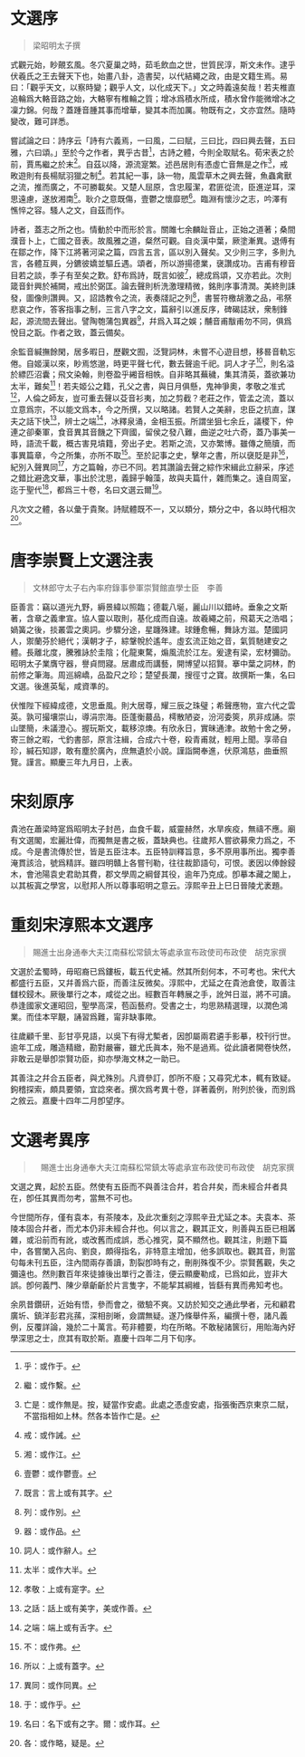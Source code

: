 # 文選序

> 梁昭明太子撰

式觀元始，眇覿玄風。冬穴夏巢之時，茹毛飲血之世，世質民淳，斯文未作。逮乎伏羲氏之王<span class="n">去聲</span>天下也，始畫八卦，造書契，以代結繩之政，由是文籍生焉。易曰：「觀乎天文，以察時變；觀乎人文，以化成天下。」文之時義遠矣哉！若夫椎<span class="n">直追</span>輪爲大輅<span class="n">音路</span>之始，大輅寧有椎輪之質；增冰爲積水所成，積水曾<span class="n">作能</span>微增冰之凜<span class="n">力錦</span>。何哉？蓋踵<span class="n">音腫</span>其事而增華，變其本而加厲。物既有之，文亦宜然。隨時變改，難可詳悉。

嘗試論之曰：詩序云「詩有六義焉，一曰風，二曰賦，三曰比，四曰興<span class="n">去聲</span>，五曰雅，六曰頌。」至於今之作者，異乎古昔[^z1]，古詩之體，今則全取賦名。荀宋表之於前，賈馬繼之於末[^z2]。自茲以降，源流寔繁。述邑居則有憑虛亡<span class="n">音無</span>是之作[^z3]，戒畋遊則有長楊賦羽獵之制[^z4]。若其紀一事，詠一物，風雲草木之興<span class="n">去聲</span>，魚蟲禽獸之流，推而廣之，不可勝載矣。又楚人屈原，含忠履潔，君匪從流，臣進逆耳，深思遠慮，遂放湘南[^z5]。耿介之意既傷，壹鬱之懷靡愬[^z6]。臨淵有懷沙之志，吟澤有憔悴之容。騷人之文，自茲而作。

詩者，蓋志之所之也。情動於中而形於言。關雎<span class="n">七余</span>麟趾<span class="n">音止</span>，正始之道著；桑間濮<span class="n">音卜</span>上，亡國之音表。故風雅之道，粲然可觀。自炎漢中葉，厥塗漸異。退傅有在鄒之作，降<span class="n">下江</span>將著河梁之篇，四言五言，區以別<span class="n">入聲</span>矣。又少則三字，多則九言，各體互興，分鑣<span class="n">彼嬌</span>並驅<span class="n">丘遇</span>。頌者，所以游揚德業，襃讚成功。吉甫有穆<span class="n">音目</span>若之談，季子有至矣之歎。舒布爲詩，既言如彼[^z9]，總成爲頌，又亦若此。次則箴<span class="n">音針</span>興於補闕，戒出於弼匡。論<span class="n">去聲</span>則析<span class="n">洗激</span>理精微，銘則序事清潤。美終則誄發，圖像則讚興。又，詔誥教令之流，表奏牋記之列[^z10]，書誓符檄<span class="n">胡激</span>之品，弔祭悲哀之作，答客指事之制，三言八字之文，篇辭引<span class="n">以進反</span>序，碑碣誌狀，衆制鋒起，源流間<span class="n">去聲</span>出。譬陶匏<span class="n">蒲包</span>異器[^z11]，幷爲入耳之娛；黼<span class="n">音甫</span>黻<span class="n">甫勿</span>不同，俱爲悅目之翫。作者之致，蓋云備矣。

余監<span class="n">音緘</span>撫餘閑，居多暇日，歷觀文囿，泛覽詞林，未嘗不心遊目想，移晷<span class="n">音軌</span>忘倦。自姬漢以來，眇焉悠邈，時更<span class="n">平聲</span>七代，數<span class="n">去聲</span>逾千祀。詞人才子[^z12]，則名溢於縹<span class="n">匹沼</span>囊；飛文染翰，則卷盈乎緗<span class="n">音相</span>帙。自非略其蕪穢，集其清英，蓋欲兼功太半，難矣[^z13]！若夫姬公之籍，孔父之書，與日月俱懸，鬼神爭奧，孝敬之准式[^z14]，人倫之師友，豈可重<span class="n">去聲</span>以芟<span class="n">音衫</span>夷，加之剪截？老莊之作，管孟之流，蓋以立意爲宗，不以能文爲本，今之所撰，又以略諸。若賢人之美辭，忠臣之抗直，謀夫之話<span class="n">下快</span>[^z15]，辨士之端[^z16]，冰釋泉涌，金相玉振。所謂坐狙<span class="n">七余</span>丘，議稷下，仲連之卻秦軍，食<span class="n">音異</span>其<span class="n">音饑</span>之下齊國，留侯之發八難，曲逆之吐六奇，蓋乃事美一時，語流千載，概<span class="n">古害</span>見墳籍，旁出子史。若斯之流，又亦繁博。雖傳之簡牘，而事異篇章，今之所集，亦所不取[^z17]。至於記事之史，擊年之書，所以襃貶是非[^z18]，紀別<span class="n">入聲</span>異同[^z19]，方之篇翰，亦已不同。若其讚論<span class="n">去聲</span>之綜<span class="n">作宋</span>緝<span class="n">此立</span>辭采，序述之錯比<span class="n">避逸</span>文華，事出於沈思，義歸乎翰藻，故與夫篇什，雜而集之。遠自周室，迄于聖代[^z20]，都爲三十卷，名曰文選云爾[^z21]。

凡次文之體，各以彙<span class="n">于貴</span>聚。詩賦體既不一，又以類分，類分之中，各以時代相次[^z22]。

[^z1]: 乎：或作于。
[^z2]: 繼：或作繫。
[^z3]: 亡是：或作無是。按，疑當作安處。此處之憑虛安處，指張衡西京東京二賦，不當指相如上林。然各本皆作亡是。
[^z4]: 戒：或作誡。
[^z5]: 湘：或作江。
[^z6]: 壹鬱：或作鬱壹。
[^z9]: 既言：言上或有其字。
[^z10]: 列：或作別。
[^z11]: 器：或作品。
[^z12]: 詞人：或作辭人。
[^z13]: 太半：或作大半。
[^z14]: 孝敬：上或有寔字。
[^z15]: 之話：話上或有美字，美或作善。
[^z16]: 之端：端上或有舌字。
[^z17]: 不：或作弗。
[^z18]: 所以：上或有蓋字。
[^z19]: 異同：或作同異。
[^z20]: 于：或作乎。
[^z21]: 名曰：名下或有之字。爾：或作耳。
[^z22]: 各：或作略，疑是。

# 唐李崇賢上文選注表

> 文林郎守太子右內率府錄事參軍崇賢館直學士臣　李善

臣善言：竊以道光九野，縟景緯以照臨；德載八埏，麗山川以錯峙。垂象之文斯著，含章之義聿宣。協人靈以取則，基化成而自遠。故羲繩之前，飛葛天之浩唱；媧簧之後，掞叢雲之奧詞。步驟分途，星躔殊建。球鍾愈暢，舞詠方滋。楚國詞人，禦蘭芬於絕代；漢朝才子，綜鞶帨於遙年。虛玄流正始之音，氣質馳建安之體。長離北度，騰雅詠於圭陰；化龍東騖，煽風流於江左。爰逮有梁，宏材彌劭。昭明太子業膺守器，譽貞問寢。居肅成而講藝，開博望以招賢。搴中葉之詞林，酌前修之筆海。周巡綿嶠，品盈尺之珍；楚望長瀾，搜徑寸之寶。故撰斯一集，名曰文選。後進英髦，咸資準的。

伏惟陛下經緯成德，文思垂風。則大居尊，耀三辰之珠璧；希聲應物，宣六代之雲英。孰可撮壤崇山，導涓宗海。臣蓬衡蕞品，樗散陋姿，汾河委筴，夙非成誦。崇山墜簡，未議澄心。握玩斯文，載移涼燠。有欣永日，實昧通津。故勉十舍之勞，寄三餘之暇，弋釣書部，原言注緝，合成六十卷，殺青甫就，輕用上聞。享帚自珍，緘石知謬，敢有塵於廣內，庶無遺於小說。謹詣闕奉進，伏原鴻慈，曲垂照覽。謹言。顯慶三年九月日，上表。

# 宋刻原序

貴池在蕭梁時寔爲昭明太子封邑，血食千載，威靈赫然，水旱疾疫，無禱不應。廟有文選閣，宏麗壯偉，而獨無是書之板，蓋缺典也。往歲邦人嘗欲募衆力爲之，不成。今是書流傳於世，皆是五臣注本。五臣特訓釋旨意，多不原用事所出。獨李善淹貫該洽，號爲精詳。雖四明贛上各嘗刊勒，往往裁節語句，可恨。袤因以俸餘鋟木，會池陽袁史君助其費，郡文學周之綱督其役，逾年乃克成。卽摹本藏之閣上，以其板寘之學宮，以慰邦人所以尊事昭明之意云。淳熙辛丑上巳日晉陵尤袤題。

# 重刻宋淳熙本文選序

> 賜進士出身通奉大夫江南蘇松常鎮太等處承宣布政使司布政使　胡克家撰

文選於孟蜀時，毋昭裔已爲鏤板，載五代史補。然其所刻何本，不可考也。宋代大都盛行五臣，又幷善爲六臣，而善注反微矣。淳熙中，尤延之在貴池倉使，取善注讎校鋟木。厥後單行之本，咸從之出。經數百年轉展之手，訛舛日滋，將不可讀。恭逢國家文運昭回，聖學高深，苞函藝府。受書之士，均思熟精選理，以潤色鴻業。而佳本罕覯，誦習爲難，甯非缺事歟。

往歲顧千里、彭甘亭見語，以吳下有得尤槧者，因卽屬兩君遴手影摹，校刊行世。逾年工成，雕造精緻，勘對嚴審，雖尤氏眞本，殆不是過焉。從此讀者開卷快然，非敢云是舉卽崇賢功臣，抑亦學海文林之一助已。

其善注之幷合五臣者，與尤殊別。凡資參訂，卽所不廢；又尋究尤本，輒有致疑。鉤稽探索，頗具要領，宜諗來者。撰次爲考異十卷，詳著義例，附列於後，而別爲之敘云。嘉慶十四年二月卽望序。

# 文選考異序

>　賜進士出身通奉大夫江南蘇松常鎮太等處承宣布政使司布政使　胡克家撰

文選之異，起於五臣。然使有五臣而不與善注合幷，若合幷矣，而未經合幷者具在，卽任其異而勿考，當無不可也。

今世間所存，僅有袁本，有茶陵本，及此次重刻之淳熙辛丑尤延之本。夫袁本、茶陵本固合幷者，而尤本仍非未經合幷也。何以言之，觀其正文，則善與五臣已相羼雜，或沿前而有訛，或改舊而成誤，悉心推究，莫不顯然也。觀其注，則題下篇中，各嘗闌入呂向、劉良，頗得指名，非特意主增加，他多誤取也。觀其音，則當句每未刊五臣，注內間兩存善讀，割裂卽時有之，刪削殊復不少。崇賢舊觀，失之彌遠也。然則數百年來徒據後出單行之善注，便云顯慶勒成，已爲如此，豈非大誤。卽何義門、陳少章齗齗於片言隻字，不能挈其綱維，皆繇有異而弗知考也。

余夙昔鑽研，近始有悟，參而會之，徵驗不爽。又訪於知交之通此學者，元和顧君廣圻、鎮洋彭君兆蓀，深相剖晰，僉謂無疑。遂乃條舉件系，編撰十卷，諸凡義例，反覆詳論，幾於二十萬言。苟非體要，均在所略。不敢秘諸篋衍，用貽海內好學深思之士，庶其有取於斯。嘉慶十四年二月下旬序。 
